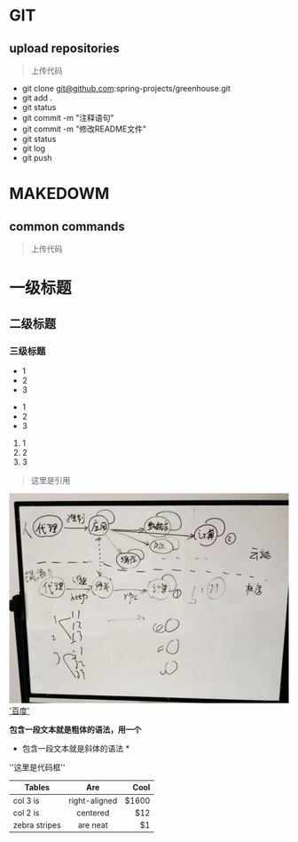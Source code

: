 # GIT
## upload repositories
> 上传代码  
-  git clone git@github.com:spring-projects/greenhouse.git
- git add .
- git status
- git commit -m "注释语句"
- git commit -m "修改README文件" 
- git status
- git log
- git push

# MAKEDOWM
## common commands
> 上传代码  
# 一级标题

## 二级标题

### 三级标题

* 1
* 2
* 3

- 1
- 2
- 3
1. 1
2. 2
3. 3
> 这里是引用

!['图片'](https://github.com/Liuxiang0358/experience/blob/master/images/123.jpg.jpg)
['百度'](https://baidu.com)

**包含一段文本就是粗体的语法，用一个** 
* 包含一段文本就是斜体的语法 *

''这里是代码框''

| Tables        | Are           | Cool  |
| ------------- |:-------------:| -----:|
| col 3 is      | right-aligned | $1600 |
| col 2 is      | centered      |   $12 |
| zebra stripes | are neat      |    $1 |
